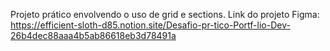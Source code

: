 Projeto prático envolvendo o uso de grid e sections. Link do projeto Figma: https://efficient-sloth-d85.notion.site/Desafio-pr-tico-Portf-lio-Dev-26b4dec88aaa4b5ab86618eb3d78491a
